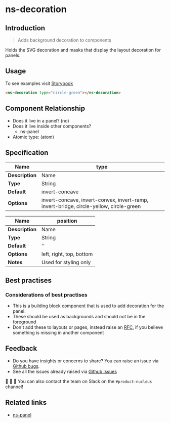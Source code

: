# ns-decoration

## Introduction

> Adds background decoration to components

Holds the SVG decoration and masks that display the layout decoration for panels.

## Usage

To see examples visit [Storybook](https://nucleus.bgdigital.xyz/demo/index.html?path=/story/ns-decoration--circle-green)

```html
<ns-decoration type="circle-green"></ns-decoration>
```

## Component Relationship

- Does it live in a panel? (no)
- Does it live inside other components?
  - ns-panel
- Atomic type: (atom)

## Specification
| **Name**        | type |
| --------------- | ------------------------------- |
| **Description** | Name  |
| **Type**        | String |
| **Default**     | invert-concave |
| **Options**     | invert-concave, invert-convex, invert-ramp, invert-bridge, circle-yellow, circle-green |

| **Name**| position |
| --------------- | ------------------------------- |
| **Description** | Name  |
| **Type**        | String |
| **Default**     | '' |
| **Options**     | left, right, top, bottom |
| **Notes**       | Used for styling only |

## Best practises

### Considerations of best practises

- This is a building block component that is used to add decoration for the panel.
- These should be used as backgrounds and should not be in the foreground
- Don't add these to layouts or pages, instead raise an [RFC](https://github.com/ConnectedHomes/nucleus/issues/new?assignees=&labels=&template=b--request-a-change.md&title=%5BRFC%5D), if you believe something is missing in another component

## Feedback

- Do you have insights or concerns to share? You can raise an issue via [Github bugs](https://github.com/ConnectedHomes/nucleus/issues/new?assignees=&labels=Bug&template=a--bug-report.md&title=[bug]%20[ns-decoration]).
- See all the issues already raised via [Github issues](https://github.com/connectedHomes/nucleus/issues?utf8=%E2%9C%93&q=is%3Aopen+is%3Aissue+label%3ABug+[ns-decoration])

💩 🎉 🦄 You can also contact the team on Slack on the `#product-nucleus` channel!

## Related links
- [ns-panel](https://docs.britishgas.design/components/ns-panel)
